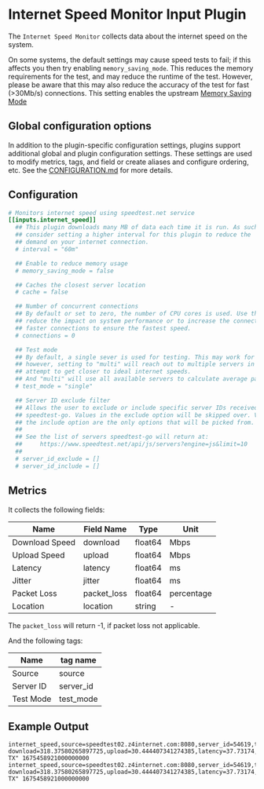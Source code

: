 # Internet Speed Monitor Input Plugin

The `Internet Speed Monitor` collects data about the internet speed on the
system.

On some systems, the default settings may cause speed tests to fail; if this
affects you then try enabling `memory_saving_mode`. This reduces the memory
requirements for the test, and may reduce the runtime of the test. However,
please be aware that this may also reduce the accuracy of the test for fast
(>30Mb/s) connections. This setting enables the upstream
[Memory Saving Mode](https://github.com/showwin/speedtest-go#memory-saving-mode)

## Global configuration options <!-- @/docs/includes/plugin_config.md -->

In addition to the plugin-specific configuration settings, plugins support
additional global and plugin configuration settings. These settings are used to
modify metrics, tags, and field or create aliases and configure ordering, etc.
See the [CONFIGURATION.md][CONFIGURATION.md] for more details.

[CONFIGURATION.md]: ../../../docs/CONFIGURATION.md#plugins

## Configuration

```toml @sample.conf
# Monitors internet speed using speedtest.net service
[[inputs.internet_speed]]
  ## This plugin downloads many MB of data each time it is run. As such
  ## consider setting a higher interval for this plugin to reduce the
  ## demand on your internet connection.
  # interval = "60m"

  ## Enable to reduce memory usage
  # memory_saving_mode = false

  ## Caches the closest server location
  # cache = false

  ## Number of concurrent connections
  ## By default or set to zero, the number of CPU cores is used. Use this to
  ## reduce the impact on system performance or to increase the connections on
  ## faster connections to ensure the fastest speed.
  # connections = 0

  ## Test mode
  ## By default, a single sever is used for testing. This may work for most,
  ## however, setting to "multi" will reach out to multiple servers in an
  ## attempt to get closer to ideal internet speeds.
  ## And "multi" will use all available servers to calculate average packet loss.
  # test_mode = "single"

  ## Server ID exclude filter
  ## Allows the user to exclude or include specific server IDs received by
  ## speedtest-go. Values in the exclude option will be skipped over. Values in
  ## the include option are the only options that will be picked from.
  ##
  ## See the list of servers speedtest-go will return at:
  ##     https://www.speedtest.net/api/js/servers?engine=js&limit=10
  ##
  # server_id_exclude = []
  # server_id_include = []
```

## Metrics

It collects the following fields:

| Name           | Field Name  | Type    | Unit       |
|----------------|-------------|---------|------------|
| Download Speed | download    | float64 | Mbps       |
| Upload Speed   | upload      | float64 | Mbps       |
| Latency        | latency     | float64 | ms         |
| Jitter         | jitter      | float64 | ms         |
| Packet Loss    | packet_loss | float64 | percentage |
| Location       | location    | string  | -          |

The `packet_loss` will return -1, if packet loss not applicable.

And the following tags:

| Name      | tag name  |
|-----------|-----------|
| Source    | source    |
| Server ID | server_id |
| Test Mode | test_mode |

## Example Output

```text
internet_speed,source=speedtest02.z4internet.com:8080,server_id=54619,test_mode=single download=318.37580265897725,upload=30.444407341274385,latency=37.73174,jitter=1.99810,packet_loss=0.05377,location="Somewhere, TX" 1675458921000000000
internet_speed,source=speedtest02.z4internet.com:8080,server_id=54619,test_mode=multi download=318.37580265897725,upload=30.444407341274385,latency=37.73174,jitter=1.99810,packet_loss=-1,location="Somewhere, TX" 1675458921000000000
```
